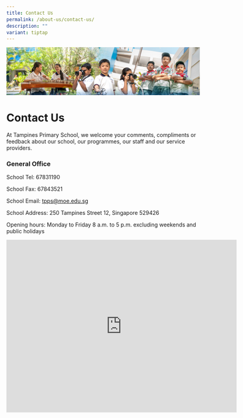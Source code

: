 ```yaml
---
title: Contact Us
permalink: /about-us/contact-us/
description: ""
variant: tiptap
---
```

![](/images/AboutUs.jpg)

Contact Us
==========

At Tampines Primary School, we welcome your comments, compliments or feedback about our school, our programmes, our staff and our service providers.

  

### **General Office**

  

School Tel: 67831190

  

School Fax: 67843521

  

School Email: tpps@moe.edu.sg

  

School Address: 250 Tampines Street 12, Singapore 529426

  

Opening hours: Monday to Friday 8 a.m. to 5 p.m. excluding weekends and public holidays


<iframe loading="lazy" allowfullscreen="" style="border:0;" height="450" width="600" src="https://www.google.com/maps/embed?pb=!1m18!1m12!1m3!1d63819.3807502923!2d103.90920491393993!3d1.3497381479796318!2m3!1f0!2f0!3f0!3m2!1i1024!2i768!4f13.1!3m3!1m2!1s0x31da3db37e64f18b%3A0x5671a6dec505b4c2!2sTampines%20Primary%20School!5e0!3m2!1sen!2ssg!4v1680017064491!5m2!1sen!2ssg"></iframe>